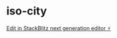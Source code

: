 # iso-city

[Edit in StackBlitz next generation editor ⚡️](https://stackblitz.com/~/github.com/thedevdavid/iso-city)